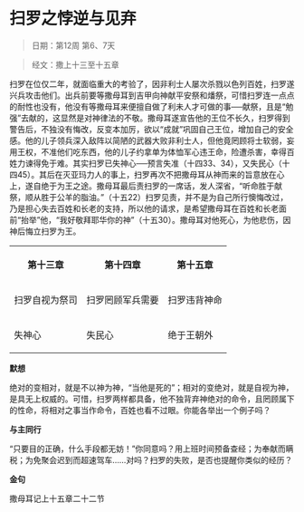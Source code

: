 # 扫罗之悖逆与见弃 

> 日期：第12周 第6、7天

> 经文：撒上十三至十五章

扫罗在位仅二年，就面临重大的考验了，因非利士人屡次杀戮以色列百姓，扫罗遂兴兵攻击他们。出兵前要等撒母耳到吉甲向神献平安祭和燔祭，可惜扫罗连一点点的耐性也没有，他没有等撒母耳来便擅自做了利未人才可做的事──献祭，且是“勉强”去献的，这显然是对神律法的不敬。撒母耳遂宣告他的王位不长久，扫罗得到警告后，不独没有悔改，反变本加厉，欲以“成就”巩固自己王位，增加自己的安全感。他的儿子领兵深入敌阵以简陋的武器大败非利士人，但他竟罔顾将士软弱，妄用王权，不准他们吃东西，他的儿子约拿单为体恤军心违王命，险遭杀害，幸得百姓力谏得免于难。其实扫罗已失神心──预言失准（十四33、34），又失民心（十四45）。其后在灭亚玛力人的事上，扫罗再次不把撒母耳从神而来的旨意放在心上，遂自绝于为王之途。撒母耳最后责扫罗的一席话，发人深省，“听命胜于献祭，顺从胜于公羊的脂油。”（十五22）扫罗见责，并不是为自己所行懊悔改过，乃是担心失去百姓和长老的支持，所以他的请求，是希望撒母耳在百姓和长老面前“抬举”他，“我好敬拜耶华你的神”（十五30）。撒母耳对他死心，为他悲伤，因神后悔立扫罗为王。

<table>
 <tbody>
  <tr>
   <th><p>第十三章</p></th>
   <th><p>第十四章</p></th>
   <th><p>第十五章</p></th>
  </tr>
  <tr>
   <td><p>扫罗自视为祭司</p></td>
   <td><p>扫罗罔顾军兵需要</p></td>
   <td><p>扫罗违背神命</p></td>
  </tr>
  <tr>
   <td><p>失神心</p></td>
   <td><p>失民心</p></td>
   <td><p>绝于王朝外</p></td>
  </tr>
 </tbody>
</table>

**默想**

绝对的变相对，就是不以神为神，“当他是死的”；相对的变绝对，就是自视为神，是具无上权威的。可惜，扫罗两样都具备，他不独背弃神绝对的命令，且罔顾属下的性命，将相对之事当作命令，百姓也看不过眼。你能各举出一个例子吗？

**与主同行**

“只要目的正确，什么手段都无妨！”你同意吗？用上班时间预备查经；为奉献而瞒税；为免聚会迟到而超速驾车……对吗？扫罗的失败，是否也提醒你类似的经历？

**金句**

撒母耳记上十五章二十二节



